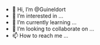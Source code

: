 - 👋 Hi, I’m @Guineldort
- 👀 I’m interested in ...
- 🌱 I’m currently learning ...
- 💞️ I’m looking to collaborate on ...
- 📫 How to reach me ...

<!---
Guineldort/Guineldort is a ✨ special ✨ repository because its `README.md` (this file) appears on your GitHub profile.
You can click the Preview link to take a look at your changes.
--->

